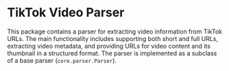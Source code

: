 # TikTok Video Parser
This package contains a parser for extracting video information from TikTok URLs. The main functionality includes supporting both short and full URLs, extracting video metadata, and providing URLs for video content and its thumbnail in a structured format. The parser is implemented as a subclass of a base parser (`core.parser.Parser`).
